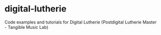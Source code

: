 # digital-lutherie
Code examples and tutorials for Digital Lutherie (Postdigital Lutherie Master - Tangible Music Lab)
